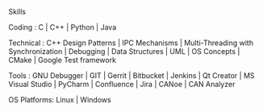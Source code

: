 Skills

Coding : C | C++ | Python | Java

Technical : C++ Design Patterns | IPC Mechanisms | Multi-Threading with Synchronization | Debugging | Data Structures | UML | OS Concepts | CMake | Google Test framework

Tools : GNU Debugger | GIT | Gerrit | Bitbucket | Jenkins | Qt Creator | MS Visual Studio | PyCharm | Confluence | Jira | CANoe | CAN Analyzer

OS Platforms: Linux | Windows
